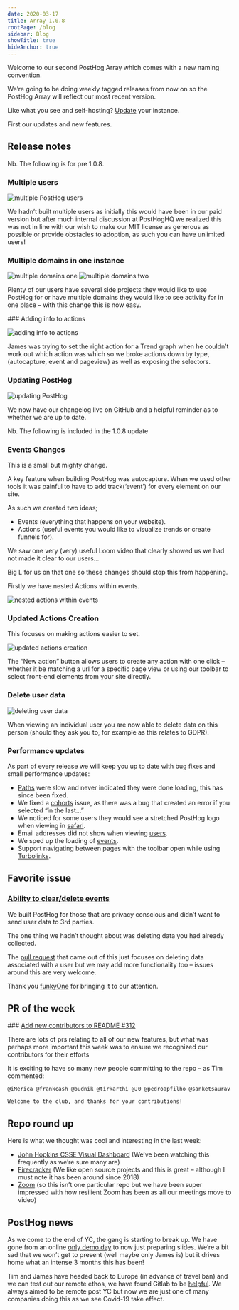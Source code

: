 ```yaml
---
date: 2020-03-17
title: Array 1.0.8
rootPage: /blog
sidebar: Blog
showTitle: true
hideAnchor: true
---
```


Welcome to our second PostHog Array which comes with a new naming convention. 

We’re going to be doing weekly tagged releases from now on so the PostHog Array will reflect our most recent version.

Like what you see and self-hosting? [Update](/docs/deployment/upgrading-posthog) your instance.

First our updates and new features.

## Release notes

Nb. The following is for pre 1.0.8.

### Multiple users 

![multiple PostHog users](../images/03/inviteteamgif.gif)

We hadn’t built multiple users as initially this would have been in our paid version but after much internal discussion at PostHogHQ we realized this was not in line with our wish to make our MIT license as generous as possible or provide obstacles to adoption, as such you can have unlimited users!

### Multiple domains in one instance

![multiple domains one](https://user-images.githubusercontent.com/53387/75904121-eae5c280-5e42-11ea-9ee6-5755c81d7610.gif)
![multiple domains two](https://user-images.githubusercontent.com/53387/75904124-ed481c80-5e42-11ea-84b3-3e5ddc301d38.gif)

Plenty of our users have several side projects they would like to use PostHog for or have multiple domains they would like to see activity for in one place – with this change this is now easy.

### Adding info to actions

![adding info to actions](../images/03/actiontrendscss.gif)

James was trying to set the right action for a Trend graph when he couldn’t work out which action was which so we broke actions down by type, (autocapture, event and pageview) as well as exposing the selectors.

### Updating PostHog

![updating PostHog](../images/03/changelogtoolbar.gif)

We now have our changelog live on GitHub and a helpful reminder as to whether we are up to date. 

Nb. The following is included in the 1.0.8 update

### Events Changes

This is a small but mighty change.

A key feature when building PostHog was autocapture. When we used other tools it was painful to have to add track(‘event’) for every element on our site. 

As such we created two ideas; 

* Events (everything that happens on your website).
* Actions (useful events you would like to visualize trends or create funnels for).

We saw one very (very) useful Loom video that clearly showed us we had not made it clear to our users… 

Big L for us on that one so these changes should stop this from happening. 

Firstly we have nested Actions within events.

![nested actions within events](../images/03/Posthog-3.png)

### Updated Actions Creation

This focuses on making actions easier to set. 

![updated actions creation](../images/03/newtoolbar.gif)

The “New action” button allows users to create any action with one click – whether it be matching a url for a specific page view or using our toolbar to select front-end elements from your site directly.

### Delete user data

![deleting user data](../images/03/Posthog-4.png)

When viewing an individual user you are now able to delete data on this person (should they ask you to, for example as this relates to GDPR).

### Performance updates

As part of every release we will keep you up to date with bug fixes and small performance updates:

* [Paths](https://github.com/PostHog/posthog/pull/345) were slow and never indicated they were done loading, this has since been fixed.
* We fixed a [cohorts](https://github.com/PostHog/posthog/issues/333) issue, as there was a bug that created an error if you selected “in the last…”
* We noticed for some users they would see a stretched PostHog logo when viewing in [safari](https://github.com/PostHog/posthog/pull/340).
* Email addresses did not show when viewing [users](https://github.com/PostHog/posthog/pull/326). 
* We sped up the loading of [events](https://github.com/PostHog/posthog/pull/321).
* Support navigating between pages with the toolbar open while using [Turbolinks](https://github.com/PostHog/posthog/pull/369).

 
## Favorite issue

### [Ability to clear/delete events](https://github.com/PostHog/posthog/issues/307)

We built PostHog for those that are privacy conscious and didn’t want to send user data to 3rd parties.

The one thing we hadn’t thought about was deleting data you had already collected.

The [pull request](https://github.com/PostHog/posthog/pull/317) that came out of this just focuses on deleting data associated with a user but we may add more functionality too – issues around this are very welcome.

Thank you [funkyOne](https://github.com/funkyOne) for bringing it to our attention.

## PR of the week

### [Add new contributors to README #312](https://github.com/PostHog/posthog/pull/312)

There are lots of prs relating to all of our new features, but what was perhaps more important this week was to ensure we recognized our contributors for their efforts

It is exciting to have so many new people committing to the repo – as Tim commented:

```
@iMerica @frankcash @budnik @tirkarthi @J0 @pedroapfilho @sanketsaurav 

Welcome to the club, and thanks for your contributions!
```

## Repo round up

Here is what we thought was cool and interesting in the last week:

* [John Hopkins CSSE Visual Dashboard](https://github.com/CSSEGISandData/COVID-19) (We’ve been watching this frequently as we’re sure many are)
* [Firecracker](https://github.com/firecracker-microvm/firecracker) (We like open source projects and this is great – although I must note it has been around since 2018)
* [Zoom](https://github.com/zoom) (so this isn’t one particular repo but we have been super impressed with how resilient Zoom has been as all our meetings move to video)

## PostHog news

As we come to the end of YC, the gang is starting to break up. We have gone from an online [only demo day](https://news.ycombinator.com/item?id=22506013) to now just preparing slides. We’re a bit sad that we won’t get to present (well maybe only James is) but it drives home what an intense 3 months this has been! 

Tim and James have headed back to Europe (in advance of travel ban) and we can test out our remote ethos, we have found Gitlab to be [helpful](https://about.gitlab.com/company/culture/all-remote/guide/). We always aimed to be remote post YC but now we are just one of many companies doing this as we see Covid-19 take effect.